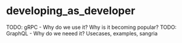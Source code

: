 # developing_as_developer

TODO: gRPC - Why do we use it? Why is it becoming popular?
TODO: GraphQL - Why do we neeed it? Usecases, examples, sangria
